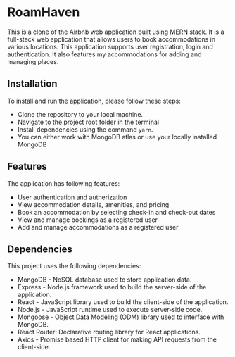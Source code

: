 # RoamHaven

This is a clone of the Airbnb web application built using MERN stack. It is a full-stack web application that allows users to book accommodations in various locations. This application supports user registration, login and authentication. It also features my accommodations for adding and managing places.

## Installation

To install and run the application, please follow these steps:

- Clone the repository to your local machine.
- Navigate to the project root folder in the terminal
- Install dependencies using the command `yarn`.
- You can either work with MongoDB atlas or use your locally installed MongoDB

## Features

The application has following features:

- User authentication and autherization
- View accommodation details, amenities, and pricing
- Book an accommodation by selecting check-in and check-out dates
- View and manage bookings as a registered user
- Add and manage accommodations as a registered user

## Dependencies

This project uses the following dependencies:

- MongoDB - NoSQL database used to store application data.
- Express - Node.js framework used to build the server-side of the application.
- React - JavaScript library used to build the client-side of the application.
- Node.js - JavaScript runtime used to execute server-side code.
- Mongoose - Object Data Modeling (ODM) library used to interface with MongoDB.
- React Router: Declarative routing library for React applications.
- Axios - Promise based HTTP client for making API requests from the client-side.
